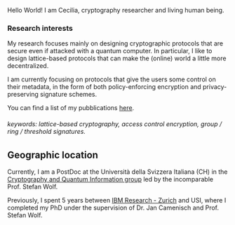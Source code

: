 Hello World! I am Cecilia, cryptography researcher and living human being.

### Research interests

My research focuses mainly on designing cryptographic protocols that are secure even if attacked with a quantum computer.
In particular, I like to design lattice-based protocols that can make the (online) world a little more decentralized.

I am currently focusing on protocols that give the users some control on their metadata, in the form of both policy-enforcing encryption and privacy-preserving signature schemes.

You can find a list of my pubblications [here](https://dblp.uni-trier.de/pid/216/6219.html).

###### keywords: lattice-based cryptography, access control encryption, group / ring / threshold signatures.

## Geographic location

Currently, I am a PostDoc at the Università della Svizzera Italiana (CH) in the [Cryptography and Quantum Information group](https://cqi.inf.usi.ch/index.php) led by the incomparable Prof. Stefan Wolf.

Previously, I spent 5 years between [IBM Research - Zurich](https://www.zurich.ibm.com/) and USI, where I completed my PhD under the supervision of Dr. Jan Camenisch and Prof. Stefan Wolf.
